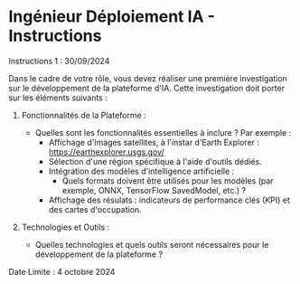 
# Ingénieur Déploiement IA - Instructions

Instructions 1 : 30/09/2024

Dans le cadre de votre rôle, vous devez réaliser une première investigation sur le développement de la plateforme d'IA. Cette investigation doit porter sur les éléments suivants :

1. Fonctionnalités de la Plateforme :
   - Quelles sont les fonctionnalités essentielles à inclure ? Par exemple :
     - Affichage d'images satellites, à l'instar d'Earth Explorer : https://earthexplorer.usgs.gov/
     - Sélection d'une région spécifique à l'aide d'outils dédiés.
     - Intégration des modèles d'intelligence artificielle : 
       - Quels formats doivent être utilisés pour les modèles (par exemple, ONNX, TensorFlow SavedModel, etc.) ?
     - Affichage des résulats : indicateurs de performance clés (KPI) et des cartes d'occupation.

2. Technologies et Outils :
   - Quelles technologies et quels outils seront nécessaires pour le développement de la plateforme ?


Date Limite : 4 octobre 2024


